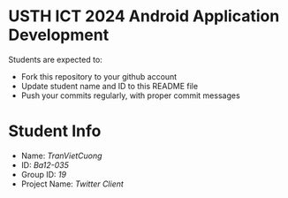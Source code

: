 USTH ICT 2024 Android Application Development
=====================================================

Students are expected to:

* Fork this repository to your github account
* Update student name and ID to this README file
* Push your commits regularly, with proper commit messages

Student Info
=======================

* Name: *TranVietCuong*
* ID: *Ba12-035*
* Group ID: *19*
* Project Name: *Twitter Client*
